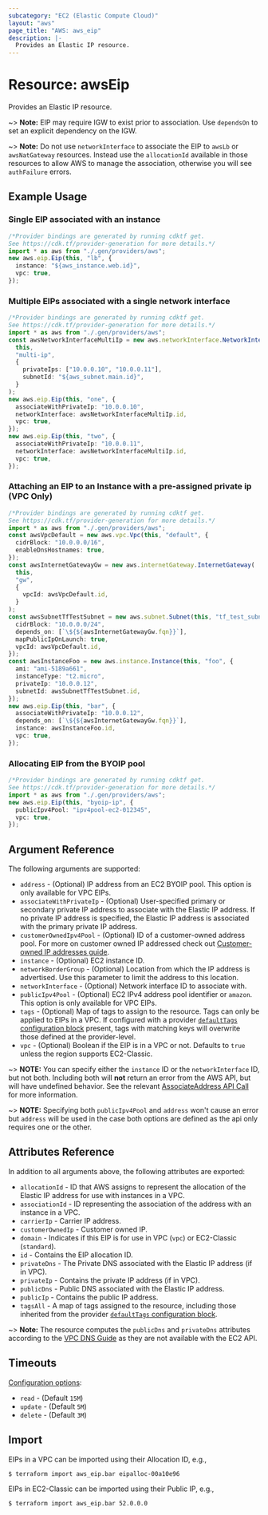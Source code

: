 ```yaml
---
subcategory: "EC2 (Elastic Compute Cloud)"
layout: "aws"
page_title: "AWS: aws_eip"
description: |-
  Provides an Elastic IP resource.
---
```


# Resource: awsEip

Provides an Elastic IP resource.

\~> **Note:** EIP may require IGW to exist prior to association. Use `dependsOn` to set an explicit dependency on the IGW.

\~> **Note:** Do not use `networkInterface` to associate the EIP to `awsLb` or `awsNatGateway` resources. Instead use the `allocationId` available in those resources to allow AWS to manage the association, otherwise you will see `authFailure` errors.

## Example Usage

### Single EIP associated with an instance

```typescript
/*Provider bindings are generated by running cdktf get.
See https://cdk.tf/provider-generation for more details.*/
import * as aws from "./.gen/providers/aws";
new aws.eip.Eip(this, "lb", {
  instance: "${aws_instance.web.id}",
  vpc: true,
});

```

### Multiple EIPs associated with a single network interface

```typescript
/*Provider bindings are generated by running cdktf get.
See https://cdk.tf/provider-generation for more details.*/
import * as aws from "./.gen/providers/aws";
const awsNetworkInterfaceMultiIp = new aws.networkInterface.NetworkInterface(
  this,
  "multi-ip",
  {
    privateIps: ["10.0.0.10", "10.0.0.11"],
    subnetId: "${aws_subnet.main.id}",
  }
);
new aws.eip.Eip(this, "one", {
  associateWithPrivateIp: "10.0.0.10",
  networkInterface: awsNetworkInterfaceMultiIp.id,
  vpc: true,
});
new aws.eip.Eip(this, "two", {
  associateWithPrivateIp: "10.0.0.11",
  networkInterface: awsNetworkInterfaceMultiIp.id,
  vpc: true,
});

```

### Attaching an EIP to an Instance with a pre-assigned private ip (VPC Only)

```typescript
/*Provider bindings are generated by running cdktf get.
See https://cdk.tf/provider-generation for more details.*/
import * as aws from "./.gen/providers/aws";
const awsVpcDefault = new aws.vpc.Vpc(this, "default", {
  cidrBlock: "10.0.0.0/16",
  enableDnsHostnames: true,
});
const awsInternetGatewayGw = new aws.internetGateway.InternetGateway(
  this,
  "gw",
  {
    vpcId: awsVpcDefault.id,
  }
);
const awsSubnetTfTestSubnet = new aws.subnet.Subnet(this, "tf_test_subnet", {
  cidrBlock: "10.0.0.0/24",
  depends_on: [`\${${awsInternetGatewayGw.fqn}}`],
  mapPublicIpOnLaunch: true,
  vpcId: awsVpcDefault.id,
});
const awsInstanceFoo = new aws.instance.Instance(this, "foo", {
  ami: "ami-5189a661",
  instanceType: "t2.micro",
  privateIp: "10.0.0.12",
  subnetId: awsSubnetTfTestSubnet.id,
});
new aws.eip.Eip(this, "bar", {
  associateWithPrivateIp: "10.0.0.12",
  depends_on: [`\${${awsInternetGatewayGw.fqn}}`],
  instance: awsInstanceFoo.id,
  vpc: true,
});

```

### Allocating EIP from the BYOIP pool

```typescript
/*Provider bindings are generated by running cdktf get.
See https://cdk.tf/provider-generation for more details.*/
import * as aws from "./.gen/providers/aws";
new aws.eip.Eip(this, "byoip-ip", {
  publicIpv4Pool: "ipv4pool-ec2-012345",
  vpc: true,
});

```

## Argument Reference

The following arguments are supported:

* `address` - (Optional) IP address from an EC2 BYOIP pool. This option is only available for VPC EIPs.
* `associateWithPrivateIp` - (Optional) User-specified primary or secondary private IP address to associate with the Elastic IP address. If no private IP address is specified, the Elastic IP address is associated with the primary private IP address.
* `customerOwnedIpv4Pool` - (Optional) ID  of a customer-owned address pool. For more on customer owned IP addressed check out [Customer-owned IP addresses guide](https://docs.aws.amazon.com/outposts/latest/userguide/outposts-networking-components.html#ip-addressing).
* `instance` - (Optional) EC2 instance ID.
* `networkBorderGroup` - (Optional) Location from which the IP address is advertised. Use this parameter to limit the address to this location.
* `networkInterface` - (Optional) Network interface ID to associate with.
* `publicIpv4Pool` - (Optional) EC2 IPv4 address pool identifier or `amazon`.
  This option is only available for VPC EIPs.
* `tags` - (Optional) Map of tags to assign to the resource. Tags can only be applied to EIPs in a VPC. If configured with a provider [`defaultTags` configuration block](https://registry.terraform.io/providers/hashicorp/aws/latest/docs#default_tags-configuration-block) present, tags with matching keys will overwrite those defined at the provider-level.
* `vpc` - (Optional) Boolean if the EIP is in a VPC or not.
  Defaults to `true` unless the region supports EC2-Classic.

\~> **NOTE:** You can specify either the `instance` ID or the `networkInterface` ID, but not both. Including both will **not** return an error from the AWS API, but will have undefined behavior. See the relevant [AssociateAddress API Call][1] for more information.

\~> **NOTE:** Specifying both `publicIpv4Pool` and `address` won't cause an error but `address` will be used in the
case both options are defined as the api only requires one or the other.

## Attributes Reference

In addition to all arguments above, the following attributes are exported:

* `allocationId` - ID that AWS assigns to represent the allocation of the Elastic IP address for use with instances in a VPC.
* `associationId` - ID representing the association of the address with an instance in a VPC.
* `carrierIp` - Carrier IP address.
* `customerOwnedIp` - Customer owned IP.
* `domain` - Indicates if this EIP is for use in VPC (`vpc`) or EC2-Classic (`standard`).
* `id` - Contains the EIP allocation ID.
* `privateDns` - The Private DNS associated with the Elastic IP address (if in VPC).
* `privateIp` - Contains the private IP address (if in VPC).
* `publicDns` - Public DNS associated with the Elastic IP address.
* `publicIp` - Contains the public IP address.
* `tagsAll` - A map of tags assigned to the resource, including those inherited from the provider [`defaultTags` configuration block](https://registry.terraform.io/providers/hashicorp/aws/latest/docs#default_tags-configuration-block).

\~> **Note:** The resource computes the `publicDns` and `privateDns` attributes according to the [VPC DNS Guide](https://docs.aws.amazon.com/vpc/latest/userguide/vpc-dns.html#vpc-dns-hostnames) as they are not available with the EC2 API.

## Timeouts

[Configuration options](https://developer.hashicorp.com/terraform/language/resources/syntax#operation-timeouts):

* `read` - (Default `15M`)
* `update` - (Default `5M`)
* `delete` - (Default `3M`)

## Import

EIPs in a VPC can be imported using their Allocation ID, e.g.,

```console
$ terraform import aws_eip.bar eipalloc-00a10e96
```

EIPs in EC2-Classic can be imported using their Public IP, e.g.,

```console
$ terraform import aws_eip.bar 52.0.0.0
```

[1]: https://docs.aws.amazon.com/AWSEC2/latest/APIReference/API_AssociateAddress.html

